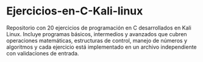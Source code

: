 # Ejercicios-en-C-Kali-linux
Repositorio con 20 ejercicios de programación en C desarrollados en Kali Linux. Incluye programas básicos, intermedios y avanzados que cubren operaciones matemáticas, estructuras de control, manejo de números y algoritmos y cada ejercicio está implementado en un archivo independiente con validaciones de entrada.
